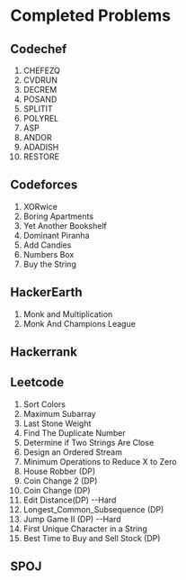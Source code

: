 # Completed Problems
## Codechef

1. CHEFEZQ
2. CVDRUN
3. DECREM
4. POSAND
5. SPLITIT
6. POLYREL
7. ASP
8. ANDOR
9. ADADISH
10. RESTORE

## Codeforces

1. XORwice
2. Boring Apartments
3. Yet Another Bookshelf
4. Dominant Piranha
5. Add Candies
6. Numbers Box
7. Buy the String

## HackerEarth

1. Monk and Multiplication
2. Monk And Champions League

## Hackerrank

## Leetcode

1. Sort Colors
2. Maximum Subarray
3. Last Stone Weight
4. Find The Duplicate Number
5. Determine if Two Strings Are Close
6. Design an Ordered Stream
7. Minimum Operations to Reduce X to Zero
8. House Robber (DP)
9. Coin Change 2 (DP)
10. Coin Change (DP)
11. Edit Distance(DP) --Hard
12. Longest_Common_Subsequence (DP)
13. Jump Game II (DP) --Hard
14. First Unique Character in a String
15. Best Time to Buy and Sell Stock (DP)

## SPOJ